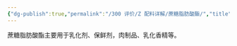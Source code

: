 ```yaml
---
{"dg-publish":true,"permalink":"/300 评价/Z 配料详解/蔗糖脂肪酸酯/","title":"蔗糖脂肪酸酯","created":"2023-05-03T15:32:09.067+08:00","updated":"2024-01-12T12:03:50.771+08:00"}
---
```



蔗糖脂肪酸酯主要用于乳化剂、保鲜剂，肉制品、乳化香精等。